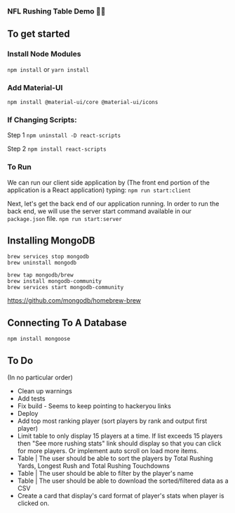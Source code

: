 ### NFL Rushing Table Demo 👶🏽

## To get started

### Install Node Modules

`npm install` or `yarn install`

### Add Material-UI

`npm install @material-ui/core @material-ui/icons`

### If Changing Scripts:

Step 1
`npm uninstall -D react-scripts`

Step 2
`npm install react-scripts`

### To Run

We can run our client side application by (The front end portion of the application is a React application) typing:
`npm run start:client`

Next, let's get the back end of our application running. In order to run the back end, we will use the server start command available in our `package.json` file.
`npm run start:server`

## Installing MongoDB

```
brew services stop mongodb
brew uninstall mongodb

brew tap mongodb/brew
brew install mongodb-community
brew services start mongodb-community
```

https://github.com/mongodb/homebrew-brew

## Connecting To A Database

`npm install mongoose`

## To Do

(In no particular order)

- Clean up warnings
- Add tests
- Fix build - Seems to keep pointing to hackeryou links
- Deploy
- Add top most ranking player (sort players by rank and output first player)
- Limit table to only display 15 players at a time. If list exceeds 15 players then "See more rushing stats" link should display so that you can click for more players. Or implement auto scroll on load more items.
- Table | The user should be able to sort the players by Total Rushing Yards, Longest Rush and Total Rushing Touchdowns
- Table | The user should be able to filter by the player's name
- Table | The user should be able to download the sorted/filtered data as a CSV
- Create a card that display's card format of player's stats when player is clicked on.
